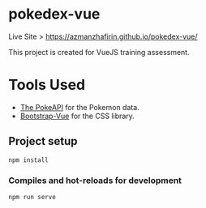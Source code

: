 # pokedex-vue

Live Site > https://azmanzhafirin.github.io/pokedex-vue/

This project is created for VueJS training assessment.

<h1>Tools Used</h1>
<ul>
  <li><a href="https://github.com/PokeAPI/pokeapi">The PokeAPI</a> for the Pokemon data.</li>
  <li><a href="https://bootstrap-vue.org/">Bootstrap-Vue</a> for the CSS library.</li>
</ul>

## Project setup
```
npm install
```

### Compiles and hot-reloads for development
```
npm run serve
```

